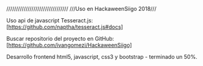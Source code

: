 ////////////////////////////////
///Uso en HackaweenSiigo 2018///

Uso api de javascript Tesseract.js: [https://github.com/naptha/tesseract.js#docs]

Buscar repositorio del proyecto en GitHub: [https://github.com/ivangomezi/HackaweenSiigo]

Desarrollo frontend html5, javascript, css3 y bootstrap - terminado un 50%.
